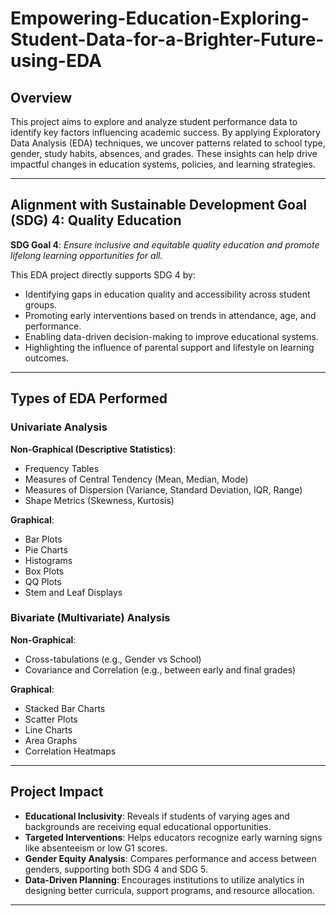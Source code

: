 # Empowering-Education-Exploring-Student-Data-for-a-Brighter-Future-using-EDA

## Overview

This project aims to explore and analyze student performance data to identify key factors influencing academic success. By applying Exploratory Data Analysis (EDA) techniques, we uncover patterns related to school type, gender, study habits, absences, and grades. These insights can help drive impactful changes in education systems, policies, and learning strategies.

---

## Alignment with Sustainable Development Goal (SDG) 4: Quality Education

**SDG Goal 4**: _Ensure inclusive and equitable quality education and promote lifelong learning opportunities for all._

This EDA project directly supports SDG 4 by:
- Identifying gaps in education quality and accessibility across student groups.
- Promoting early interventions based on trends in attendance, age, and performance.
- Enabling data-driven decision-making to improve educational systems.
- Highlighting the influence of parental support and lifestyle on learning outcomes.

---

## Types of EDA Performed

### Univariate Analysis

**Non-Graphical (Descriptive Statistics)**:
- Frequency Tables
- Measures of Central Tendency (Mean, Median, Mode)
- Measures of Dispersion (Variance, Standard Deviation, IQR, Range)
- Shape Metrics (Skewness, Kurtosis)

**Graphical**:
- Bar Plots
- Pie Charts
- Histograms
- Box Plots
- QQ Plots
- Stem and Leaf Displays

### Bivariate (Multivariate) Analysis

**Non-Graphical**:
- Cross-tabulations (e.g., Gender vs School)
- Covariance and Correlation (e.g., between early and final grades)

**Graphical**:
- Stacked Bar Charts
- Scatter Plots
- Line Charts
- Area Graphs
- Correlation Heatmaps

---

## Project Impact

- **Educational Inclusivity**: Reveals if students of varying ages and backgrounds are receiving equal educational opportunities.
- **Targeted Interventions**: Helps educators recognize early warning signs like absenteeism or low G1 scores.
- **Gender Equity Analysis**: Compares performance and access between genders, supporting both SDG 4 and SDG 5.
- **Data-Driven Planning**: Encourages institutions to utilize analytics in designing better curricula, support programs, and resource allocation.

---
